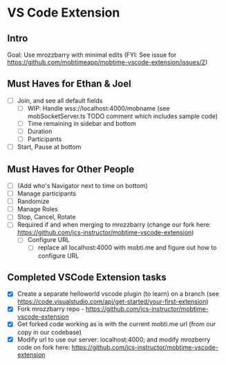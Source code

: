 # VS Code Extension

## Intro

Goal: Use mrozzbarry with minimal edits
(FYI: See issue for https://github.com/mobtimeapp/mobtime-vscode-extension/issues/2)

## Must Haves for Ethan & Joel

- [ ] Join, and see all default fields
  - [ ] WIP: Handle wss://localhost:4000/mobname (see mobSocketServer.ts TODO comment which includes sample code)
  - [ ] Time remaining in sidebar and bottom
  - [ ] Duration
  - [ ] Participants
- [ ] Start, Pause at bottom

## Must Haves for Other People

- [ ] (Add who's Navigator next to time on bottom)
- [ ] Manage participants
- [ ] Randomize
- [ ] Manage Roles
- [ ] Stop, Cancel, Rotate
- [ ] Required if and when merging to mrozzbarry (change our fork here: https://github.com/jcs-instructor/mobtime-vscode-extension)
  - [ ] Configure URL
    - [ ] replace all localhost:4000 with mobti.me and figure out how to configure URL

## Completed VSCode Extension tasks

- [x] Create a separate helloworld vscode plugin (to learn) on a branch (see https://code.visualstudio.com/api/get-started/your-first-extension)
- [x] Fork mrozzbarry repo - https://github.com/jcs-instructor/mobtime-vscode-extension
- [x] Get forked code working as is with the current mobti.me url (from our copy in our codebase)
- [x] Modify url to use our server: localhost:4000; and modify mrozberry code on fork here: https://github.com/jcs-instructor/mobtime-vscode-extension
